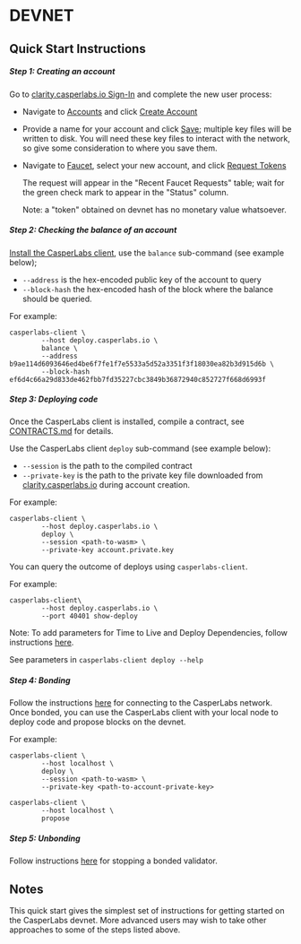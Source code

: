 # DEVNET
##  Quick Start Instructions

##### Step 1: Creating an account
Go to [clarity.casperlabs.io Sign-In](https://clarity.casperlabs.io/#/) and complete the new user process:
* Navigate to [Accounts](https://clarity.casperlabs.io/#/accounts) and click [Create Account](https://clarity.casperlabs.io/#/accounts)
* Provide a name for your account and click [Save](https://clarity.casperlabs.io/#/accounts); multiple key files will be written to disk. You will need these key files to interact with the network, so give some consideration to where you save them.
* Navigate to [Faucet](https://clarity.casperlabs.io/#/faucet), select your new account, and click [Request Tokens](https://clarity.casperlabs.io/#/faucet)

  The request will appear in the "Recent Faucet Requests" table; wait for the green check mark to appear in the "Status" column.

  Note: a "token" obtained on devnet has no monetary value whatsoever.

##### Step 2: Checking the balance of an account

 [Install the CasperLabs client](INSTALL.md), use the `balance` sub-command (see example below);

* `--address` is the hex-encoded public key of the account to query
* `--block-hash` the hex-encoded hash of the block where the balance should be queried.

For example:
```shell
casperlabs-client \
        --host deploy.casperlabs.io \
        balance \
        --address b9ae114d6093646ed4be6f7fe1f7e5533a5d52a3351f3f18030ea82b3d915d6b \
        --block-hash ef6d4c66a29d833de462fbb7fd35227cbc3849b36872940c852727f668d6993f
```
##### Step 3: Deploying code

Once the CasperLabs client is installed, compile a contract, see [CONTRACTS.md](CONTRACTS.md) for details.

Use the CasperLabs client `deploy` sub-command (see example below):

  - `--session` is the path to the compiled contract
  - `--private-key` is the path to the private key file downloaded from [clarity.casperlabs.io](https://clarity.casperlabs.io/) during account creation.

For example:
```shell
casperlabs-client \
        --host deploy.casperlabs.io \
        deploy \
        --session <path-to-wasm> \
        --private-key account.private.key
```

You can query the outcome of deploys using `casperlabs-client`.

For example:

```shell
casperlabs-client\
    	--host deploy.casperlabs.io \
    	--port 40401 show-deploy 
```

Note: To add parameters for Time to Live and Deploy Dependencies, follow instructions [here](CONTRACTS.md#creating-a-deploy).

See parameters in `casperlabs-client deploy --help`

##### Step 4: Bonding

Follow the instructions [here](NODE.md) for connecting to the CasperLabs network. Once bonded, you can use the CasperLabs client with your local node to deploy code and propose blocks on the devnet.

For example:

```shell
casperlabs-client \
        --host localhost \
        deploy \
        --session <path-to-wasm> \
        --private-key <path-to-account-private-key>

casperlabs-client \
        --host localhost \
        propose
```

##### Step 5: Unbonding

Follow instructions [here](NODE.md#step-6-start-the-node) for stopping a bonded validator.

## Notes
This quick start gives the simplest set of instructions for getting started on the CasperLabs devnet. More advanced users may wish to take other approaches to some of the steps listed above.
